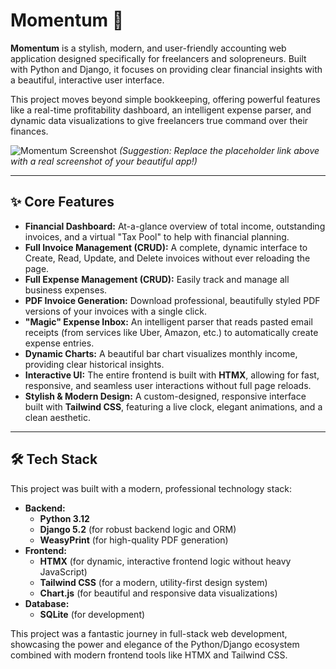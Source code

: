 # Momentum 🚀

**Momentum** is a stylish, modern, and user-friendly accounting web application designed specifically for freelancers and solopreneurs. Built with Python and Django, it focuses on providing clear financial insights with a beautiful, interactive user interface.

This project moves beyond simple bookkeeping, offering powerful features like a real-time profitability dashboard, an intelligent expense parser, and dynamic data visualizations to give freelancers true command over their finances.

![Momentum Screenshot](https://via.placeholder.com/800x450.png?text=Momentum+Dashboard+Screenshot)
*(Suggestion: Replace the placeholder link above with a real screenshot of your beautiful app!)*

---

## ✨ Core Features

*   **Financial Dashboard:** At-a-glance overview of total income, outstanding invoices, and a virtual "Tax Pool" to help with financial planning.
*   **Full Invoice Management (CRUD):** A complete, dynamic interface to Create, Read, Update, and Delete invoices without ever reloading the page.
*   **Full Expense Management (CRUD):** Easily track and manage all business expenses.
*   **PDF Invoice Generation:** Download professional, beautifully styled PDF versions of your invoices with a single click.
*   **"Magic" Expense Inbox:** An intelligent parser that reads pasted email receipts (from services like Uber, Amazon, etc.) to automatically create expense entries.
*   **Dynamic Charts:** A beautiful bar chart visualizes monthly income, providing clear historical insights.
*   **Interactive UI:** The entire frontend is built with **HTMX**, allowing for fast, responsive, and seamless user interactions without full page reloads.
*   **Stylish & Modern Design:** A custom-designed, responsive interface built with **Tailwind CSS**, featuring a live clock, elegant animations, and a clean aesthetic.

---

## 🛠️ Tech Stack

This project was built with a modern, professional technology stack:

*   **Backend:**
    *   **Python 3.12**
    *   **Django 5.2** (for robust backend logic and ORM)
    *   **WeasyPrint** (for high-quality PDF generation)
*   **Frontend:**
    *   **HTMX** (for dynamic, interactive frontend logic without heavy JavaScript)
    *   **Tailwind CSS** (for a modern, utility-first design system)
    *   **Chart.js** (for beautiful and responsive data visualizations)
*   **Database:**
    *   **SQLite** (for development)

This project was a fantastic journey in full-stack web development, showcasing the power and elegance of the Python/Django ecosystem combined with modern frontend tools like HTMX and Tailwind CSS.
